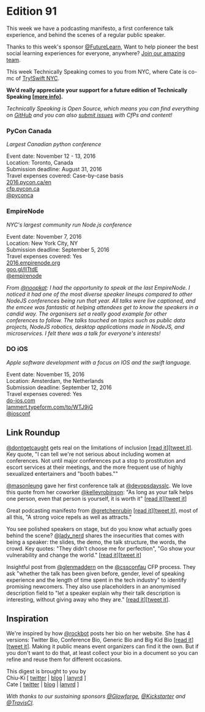 # Edition 91

This week we have a podcasting manifesto, a first conference talk experience, and behind the scenes of a regular public speaker.

Thanks to this week's sponsor [@FutureLearn](http://twitter.com/FutureLearn), Want to help pioneer the best social learning experiences for everyone, anywhere? [Join our amazing team](http://about.futurelearn.com/jobs).

This week Technically Speaking comes to you from NYC, where Cate is co-mc of [Try!Swift NYC](http://www.tryswiftnyc.com/).

**We’d really appreciate your support for a future edition of Technically Speaking [[more info](http://www.techspeak.email/sponsorship/)].**  

*Technically Speaking is Open Source, which means you can find everything on [GitHub](https://github.com/catehstn/technically-speaking/) and you can also [submit issues](https://github.com/catehstn/technically-speaking/issues/new) with CfPs and content!*  

### PyCon Canada
*Largest Canadian python conference*
 
Event date: November 12 - 13, 2016  
Location: Toronto, Canada  
Submission deadline: August 31, 2016  
Travel expenses covered: Case-by-case basis  
[2016.pycon.ca/en](https://2016.pycon.ca/en/)  
[cfp.pycon.ca](https://cfp.pycon.ca/)  
[@pyconca](https://twitter.com/pyconca)


### EmpireNode
*NYC's largest community run Node.js conference* 
 
Event date: November 7, 2016  
Location: New York City, NY  
Submission deadline: September 5, 2016  
Travel expenses covered: Yes  
[2016.empirenode.org](http://2016.empirenode.org/)  
[goo.gl/IlTtdE](https://goo.gl/IlTtdE)  
[@empirenode](https://twitter.com/empirenode)

*From [@noopkat](https://twitter.com/noopkat): I had the opportunity to speak at the last EmpireNode. I noticed it had one of the most diverse speaker lineups compared to other NodeJS conferences being run that year. All talks were live captioned, and the emcee was fantastic at helping attendees get to know the speakers in a candid way. The organisers set a really good example for other conferences to follow. The talks touched on topics such as public data projects, NodeJS robotics, desktop applications made in NodeJS, and microservices. I felt there was a talk for everyone's interests!*

### DO iOS
*Apple software development with a focus on IOS and the swift language.*
 
Event date: November 15, 2016  
Location: Amsterdam, the Netherlands  
Submission deadline: September 12, 2016  
Travel expenses covered: Yes  
[do-ios.com](http://do-ios.com)  
[lammert.typeform.com/to/WTJ9jG](https://lammert.typeform.com/to/WTJ9jG)  
[@iosconf](https://twitter.com/iOSConf)


## Link Roundup

[@dontgetcaught](http://twitter.com/dontgetcaught) gets real on the limitations of inclusion [[read it](http://eloquentwoman.blogspot.com/2016/08/the-prostitute-factor-why-were-not.html)][[tweet it](https://twitter.com/home?status=The%20prostitute%20factor%3A%20Why%20we're%20not%20serious%20about%20women%20at%20conferences%20by%20%40dontgetcaught%20http%3A//eloquentwoman.blogspot.com/2016/08/the-prostitute-factor-why-were-not.html%20via%20%40techspeakdigest)]. Key quote, "I can tell we're not serious about including women at conferences. Not until major conferences put a stop to prostitution and escort services at their meetings, and the more frequent use of highly sexualized entertainers and "booth babes.""

[@masonleung](https://twitter.com/masonleung) gave her first conference talk at [@devopsdaysslc](https://twitter.com/devopsdaysslc). We love this quote  from her coworker [@kelleyrobinson](https://twitter.com/kelleyrobinson): "As long as your talk helps one person, even that person is yourself, it is worth it" [[read it](https://engineering.sharethrough.com/blog/2016/07/06/first-time-speaking-at-tech-conference)][[tweet it](https://twitter.com/home?status=First%20Time%20Speaking%20at%20Tech%20Conference%20by%20%40masonleung%20http%3A//bit.ly/2bDaYWR%20via%20%40techspeakdigest)]

Great podcasting manifesto from [@gretchenrubin](http://twitter.com/gretchenrubin) [[read it](http://gretchenrubin.com/happiness_project/2016/08/podcast-manifesto/)][[tweet it](https://twitter.com/home?status=11-Point%20Manifesto%20for%20Podcasting%20by%20%40gretchenrubin%20http%3A//gretchenrubin.com/happiness_project/2016/08/podcast-manifesto%20via%20%40techspeakdigest)], most of all this, "A strong voice repels as well as attracts."

You see polished speakers on stage, but do you know what actually goes behind the scene? [@lady_nerd](https://twitter.com/lady_nerd) shares the insecurities that comes with being a speaker: the slides, the demo, the talk structure, the words, the crowd. Key quotes: "They didn’t choose me for perfection", "Go show your vulnerability and change the world." [[read it](https://medium.com/defensible-me/the-girl-on-the-stage-d5749b97e8be#.i2pwwzgfb)][[tweet it](https://twitter.com/home?status=For%20those%20amazing%20women%20who%20haven't%20yet%20stepped%20out%20to%20speak,%20it's%20your%20turn.%20By%20%40lady_nerd%20http%3A//bit.ly/2aJhaMu%20via%20%40techspeakdigest)]

Insightful post from [@glenmaddern](https://twitter.com/glenmaddern) on the [@cssconfau](https://twitter.com/cssconfau) CFP process. They ask "whether the talk has been given before, gender, level of speaking experience and the length of time spent in the tech industry" to identify promising newcomers. They also use placeholders in an anonymised description field to "let a speaker explain why their talk description is interesting, without giving away who they are." [[read it](http://bit.ly/29oMpPK)][[tweet it](https://twitter.com/home?status=A%20better%20Call%20For%20Proposals%20for%20%40cssconfau%20by%20%40glenmaddern%0Ahttp%3A//bit.ly/29oMpPK%20via%20%40techspeakdigest)].


## Inspiration

We're inspired by how [@rockbot](https://twitter.com/rockbot) posts her bio on her website. She has 4 versions: Twitter Bio, Conference Bio, Generic Bio and Big Kid Bio [[read it](http://rckbt.me/about)][[tweet it](https://twitter.com/home?status=Check%20out%20the%20Twitter%20Bio,%20Conference%20Bio,%20Generic%20Bio%20%26%20Big%20Kid%20Bio%20from%20%40rockbot%20http%3A//rckbt.me/about%20via%20%40techspeakdigest)]. Making it public means event organizers can find it the own. But if you don't want to do that, at least collect your bio in a document so you can refine and reuse them for different occasions.


This digest is brought to you by  
Chiu-Ki [ [twitter](https://twitter.com/chiuki) | [blog](http://blog.sqisland.com/) | [lanyrd](http://lanyrd.com/profile/chiuki/) ]  
Cate [ [twitter](https://twitter.com/catehstn) | [blog](http://www.catehuston.com/blog/) | [lanyrd](http://lanyrd.com/profile/catehstn/) ]

*With thanks to our sustaining sponsors [@Glowforge](http://twitter.com/glowforge), [@Kickstarter](http://twitter.com/kickstarter) and [@TravisCI](http://twitter.com/travisci).*
